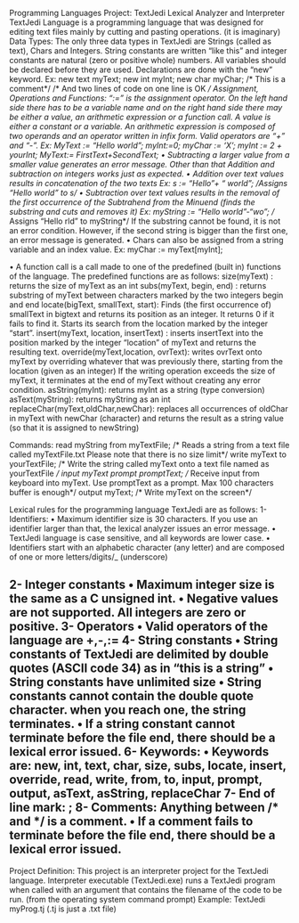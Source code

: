 Programming Languages Project: TextJedi Lexical Analyzer and Interpreter
TextJedi Language is a programming language that was designed for editing text files mainly by cutting and pasting operations. (it is imaginary)
Data Types: The only three data types in TextJedi are Strings (called as text), Chars and Integers. String constants are written “like this” and integer constants are natural (zero or positive whole) numbers.
All variables should be declared before they are used. Declarations are done with the “new” keyword.
Ex:  new text myText;  new int myInt;  new char myChar; /* This is a comment*/
			  /* And two lines of code on one line is OK */
Assignment, Operations and Functions:
“:=” is the assignment operator. On the left hand side there has to be a variable name and on the right hand side there may be either a value, an arithmetic expression or a function call. A value is either a constant or a variable. An arithmetic expression is composed of two operands and an operator written in infix form. Valid operators are “+” and   “-”.
Ex: 
 MyText := “Hello world”;
 myInt:=0;
 myChar := ‘X’;
 myInt := 2 + yourInt;
 MyText:= FirstText+SecondText;
•	Subtracting a larger value from a smaller value generates an error message. Other than that Addition and subtraction on integers works just as expected.
•	Addition over text values results in concatenation of the two texts
Ex:  s := “Hello”+ “ world”; /*Assigns “Hello world” to s*/
•	Subtraction over text values results in the removal of the first occurrence of the Subtrahend from the Minuend (finds the substring and cuts and removes it)
Ex:  myString := “Hello world”-“wo”;  /* Assigns “Hello rld” to myString*/
If the substring cannot be found, it is not an error condition. However, if the second string is bigger than the first one, an error message is generated.
•	Chars can also be assigned from a string variable and an index value.
Ex:  myChar := myText[myInt];



•	A function call is a call made to one of the predefined (built in) functions of the language. The predefined functions are as follows:
size(myText) : returns the size of myText as an int
subs(myText, begin, end) : returns substring of myText between characters marked by the two integers begin and end
locate(bigText, smallText, start): Finds (the first occurrence of)  smallText in bigtext and returns its position as an integer. It returns 0 if it fails to find it. Starts its search from the location marked by the integer “start”.
insert(myText, location, insertText) : inserts insertText into the position marked by the integer “location”  of myText and returns the resulting text.
override(myText,location, ovrText): writes ovrText onto myText by overriding whatever that was previously there, starting from the location (given as an integer) If the writing operation exceeds the size of myText, it terminates at the end of myText without creating any error condition.
asString(myInt): returns myInt as a string (type conversion)
asText(myString): returns myString as an int
replaceChar(myText,oldChar,newChar): replaces all occurrences of oldChar in myText with newChar (character) and returns the result as a string value (so that it is assigned to newString)
    
Commands:
read myString from myTextFile; /* Reads a string from a text file called myTextFile.txt Please note that there is no size limit*/
write myText to yourTextFile;  /* Write the string called myText onto a text file named as yourTextFile */
input myText prompt promptText; /* Receive input from keyboard into myText. Use promptText as a prompt. Max 100 characters buffer is enough*/
output myText;  /* Write myText on the screen*/

Lexical rules for the programming language TextJedi  are as follows:
1- Identifiers: 
•	Maximum identifier size is 30 characters. If you use an identifier larger than that, the lexical analyzer issues an error message.
•	TextJedi language is case sensitive, and all keywords are lower case.
•	Identifiers start with an alphabetic character (any letter) and are composed of one or more letters/digits/_ (underscore)


2- Integer constants
•	Maximum integer size is the same as a C unsigned int.
•	Negative values are not supported. All integers are zero or positive.
3- Operators
•	Valid operators of the language are +,-,:=
4- String constants
•	String constants of TextJedi are delimited by double quotes (ASCII code 34) as in “this is a string”
•	String constants have unlimited size
•	String constants cannot contain the double quote character. when you reach one, the string terminates.
•	If a string constant cannot terminate before the file end, there should be a lexical error issued.
6- Keywords:
•	Keywords are: new, int, text, char, size, subs, locate, insert, override, read, write, from, to, input, prompt, output, asText, asString, replaceChar
7- End of line mark:  ;
8- Comments: Anything between /* and */ is a comment.
•	If a comment fails to terminate before the file end, there should be a lexical error issued.
------------------------------------------------------------------------

Project Definition: This project is an interpreter project for the TextJedi language. Interpreter executable (TextJedi.exe) runs a TextJedi program when called with an argument that contains the filename of the code to be run. (from the operating system command prompt)
Example: TextJedi myProg.tj		(.tj is just a .txt file)

